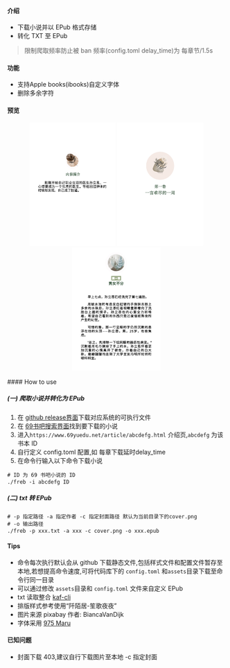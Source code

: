 
#### 介绍
 - 下载小说并以 EPub 格式存储
 - 转化 TXT 至 EPub

> 限制爬取频率防止被 ban
> 频率(config.toml delay_time)为 每章节/1.5s

#### 功能
 - 支持Apple books(ibooks)自定义字体
 - 删除多余字符

#### 预览

[//]: # (![内容介绍]&#40;docs/assets/img/git-intro.png "内容介绍"&#41;![卷]&#40;docs/assets/img/git-vol.png "卷"&#41;![章节]&#40;docs/assets/img/git-chapter.png "章节"&#41;)
<p align="center">
  <img src="docs/assets/img/git-intro.png" width="auto" height="285" />
  <img src="docs/assets/img/git-vol.png" width="auto" height="285"  />
  <img src="docs/assets/img/git-chapter.png" width="auto"  height="285" />
</p>
#### How to use

##### (一) 爬取小说并转化为 EPub
1. 在 [github release界面](https://github.com/chcthink/freb/releases)下载对应系统的可执行文件
2. 在 [69书吧搜索界面](https://www.69yuedu.net/modules/article/search.php)找到要下载的小说
3. 进入`https://www.69yuedu.net/article/abcdefg.html` 介绍页,`abcdefg`
为该书本 ID
4. 自行定义 config.toml 配置,如 每章下载延时delay_time
5. 在命令行输入以下命令下载小说

``` shell
# ID 为 69 书吧小说的 ID
./freb -i abcdefg ID
```

##### (二) txt 转 EPub

```shell
# -p 指定路径 -a 指定作者 -c 指定封面路径 默认为当前目录下的cover.png
# -o 输出路径
./freb -p xxx.txt -a xxx -c cover.png -o xxx.epub
```

#### Tips
 - 命令每次执行默认会从 github 下载静态文件,包括样式文件和配置文件暂存至本地,若想提高命令速度,可将代码库下的 `config.toml` 和`assets`目录下载至命令行同一目录
 - 可以通过修改 `assets`目录和 `config.toml` 文件来自定义 EPub
 - txt 读取整合 [kaf-cli](https://github.com/ystyle/kaf-cli)
 - 排版样式参考使用“阡陌居-笙歌夜夜”
 - 图片来源 pixabay 作者: BiancaVanDijk
 - 字体采用 [975 Maru](https://github.com/lxgw/975maru)

#### 已知问题
 - 封面下载 403,建议自行下载图片至本地 -c 指定封面